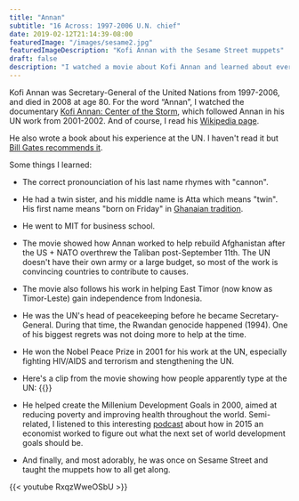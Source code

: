 ```yaml
---
title: "Annan"
subtitle: "16 Across: 1997-2006 U.N. chief"
date: 2019-02-12T21:14:39-08:00
featuredImage: "/images/sesame2.jpg"
featuredImageDescription: "Kofi Annan with the Sesame Street muppets"
draft: false
description: "I watched a movie about Kofi Annan and learned about everything from Rwanda to Sesame Street."
---
```


Kofi Annan was Secretary-General of the United Nations from 1997-2006, and died in 2008 at age 80. For the word “Annan”, I watched the documentary [Kofi Annan: Center of the Storm](https://www.youtube.com/watch?v=-MvR_tBMe3c), which followed Annan in his UN work from 2001-2002. And of course, I read his [Wikipedia page](https://en.wikipedia.org/wiki/Kofi_Annan).

He also wrote a book about his experience at the UN. I haven't read it but [Bill Gates recommends it](https://www.gatesnotes.com/Books/Interventions).

Some things I learned:

* The correct pronounciation of his last name rhymes with "cannon".
* He had a twin sister, and his middle name is Atta which means "twin". His first name means "born on Friday" in [Ghanaian tradition](https://en.wikipedia.org/wiki/Akan_names).
* He went to MIT for business school.
* The movie showed how Annan worked to help rebuild Afghanistan after the US + NATO overthrew the Taliban post-September 11th. The UN doesn't have their own army or a large budget, so most of the work is convincing countries to contribute to causes.
* The movie also follows his work in helping East Timor (now know as Timor-Leste) gain independence from Indonesia.
* He was the UN's head of peacekeeping before he became Secretary-General. During that time, the Rwandan genocide happened (1994). One of his biggest regrets was not doing more to help at the time.
* He won the Nobel Peace Prize in 2001 for his work at the UN, especially fighting HIV/AIDS and terrorism and stengthening the UN.
* Here's a clip from the movie showing how people apparently type at the UN:
{{<smallimg src="/images/typing2.gif" alt="Typing">}}

* He helped create the Millenium Development Goals in 2000, aimed at reducing poverty and improving health throughout the world. Semi-related, I listened to this interesting [podcast](http://freakonomics.com/podcast/fixing-the-world-bang-for-the-buck-edition-a-new-freakonomics-radio-podcast/) about how in 2015 an economist worked to figure out what the next set of world development goals should be.
* And finally, and most adorably, he was once on Sesame Street and taught the muppets how to all get along.

{{< youtube RxqzWweOSbU >}}